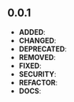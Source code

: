 ## 0.0.1

- **ADDED**:
- **CHANGED**:
- **DEPRECATED**:
- **REMOVED**:
- **FIXED**:
- **SECURITY**:
- **REFACTOR**:
- **DOCS**:

